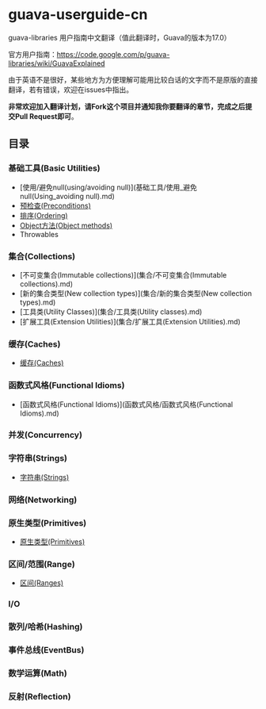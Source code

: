 guava-userguide-cn
===========================

guava-libraries 用户指南中文翻译（值此翻译时，Guava的版本为17.0）

官方用户指南：https://code.google.com/p/guava-libraries/wiki/GuavaExplained

由于英语不是很好，某些地方为方便理解可能用比较白话的文字而不是原版的直接翻译，若有错误，欢迎在issues中指出。

__非常欢迎加入翻译计划，请Fork这个项目并通知我你要翻译的章节，完成之后提交Pull Request即可__。

## 目录
### 基础工具(Basic Utilities)
- [使用/避免null(using/avoiding null)](基础工具/使用_避免null(Using_avoiding null).md)
- [预检查(Preconditions)](基础工具/预检查(Preconditions).md)
- [排序(Ordering)](基础工具/排序(Ordering).md)
- [Object方法(Object methods)](基础工具/Object方法(Object_methods).md)
- Throwables

### 集合(Collections)
- [不可变集合(Immutable collections)](集合/不可变集合(Immutable collections).md)
- [新的集合类型(New collection types)](集合/新的集合类型(New collection types).md)
- [工具类(Utility Classes)](集合/工具类(Utility classes).md)
- [扩展工具(Extension Utilities)](集合/扩展工具(Extension Utilities).md)

### 缓存(Caches)
- [缓存(Caches)](缓存/缓存(Caches).md)

### 函数式风格(Functional Idioms)
- [函数式风格(Functional Idioms)](函数式风格/函数式风格(Functional Idioms).md)

### 并发(Concurrency)


### 字符串(Strings)
- [字符串(Strings)](字符串/字符串(Strings).md)

### 网络(Networking)


### 原生类型(Primitives)
- [原生类型(Primitives)](原生类型/原生类型(Primitives).md)

### 区间/范围(Range)
- [区间(Ranges)](区间/区间(Ranges).md)

### I/O


### 散列/哈希(Hashing)


### 事件总线(EventBus)


### 数学运算(Math)


### 反射(Reflection)
